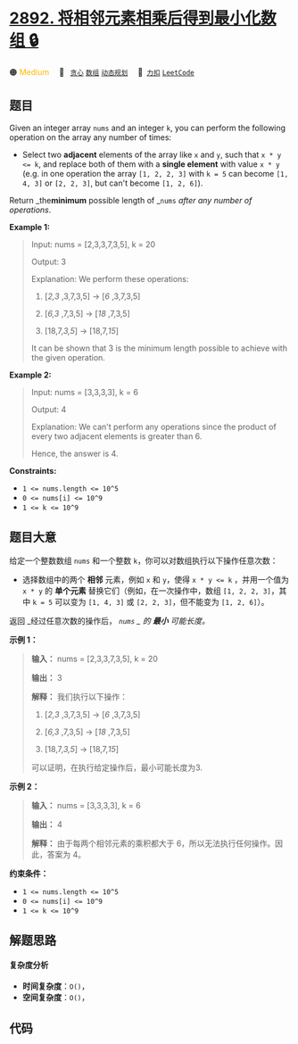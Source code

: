 # [2892. 将相邻元素相乘后得到最小化数组 🔒](https://2xiao.github.io/leetcode-js/problem/2892.html)

🟠 <font color=#ffb800>Medium</font>&emsp; 🔖&ensp; [`贪心`](/tag/greedy.md) [`数组`](/tag/array.md) [`动态规划`](/tag/dynamic-programming.md)&emsp; 🔗&ensp;[`力扣`](https://leetcode.cn/problems/minimizing-array-after-replacing-pairs-with-their-product) [`LeetCode`](https://leetcode.com/problems/minimizing-array-after-replacing-pairs-with-their-product)

## 题目

Given an integer array `nums` and an integer `k`, you can perform the
following operation on the array any number of times:

  * Select two **adjacent** elements of the array like `x` and `y`, such that `x * y <= k`, and replace both of them with a **single element** with value `x * y` (e.g. in one operation the array `[1, 2, 2, 3]` with `k = 5` can become `[1, 4, 3]` or `[2, 2, 3]`, but can't become `[1, 2, 6]`).

Return _the**minimum** possible length of _`nums` _after any number of
operations_.



**Example 1:**

> Input: nums = [2,3,3,7,3,5], k = 20
> 
> Output: 3
> 
> Explanation: We perform these operations:
> 
> 1. [_2,3_ ,3,7,3,5] -> [_6_ ,3,7,3,5]
> 
> 2. [_6,3_ ,7,3,5] -> [_18_ ,7,3,5]
> 
> 3. [18,7,_3,5_] -> [18,7,_15_]
> 
> It can be shown that 3 is the minimum length possible to achieve with the given operation.

**Example 2:**

> Input: nums = [3,3,3,3], k = 6
> 
> Output: 4
> 
> Explanation: We can't perform any operations since the product of every two adjacent elements is greater than 6.
> 
> Hence, the answer is 4.



**Constraints:**

  * `1 <= nums.length <= 10^5`
  * `0 <= nums[i] <= 10^9`
  * `1 <= k <= 10^9`


## 题目大意

给定一个整数数组 `nums` 和一个整数 `k`，你可以对数组执行以下操作任意次数：

  * 选择数组中的两个 **相邻**  元素，例如 `x` 和 `y`，使得 `x * y <= k` ，并用一个值为 `x * y` 的 **单个元素**  替换它们（例如，在一次操作中，数组 `[1, 2, 2, 3]`，其中 `k = 5` 可以变为 `[1, 4, 3]` 或 `[2, 2, 3]`，但不能变为 `[1, 2, 6]`）。

返回 _经过任意次数的操作后，  _`nums` _  的 **最小** 可能长度。_



**示例 1：**

> 
> 
> 
> 
> 
> **输入：** nums = [2,3,3,7,3,5], k = 20
> 
> **输出：** 3
> 
> **解释：** 我们执行以下操作：
> 
> 1. [_2,3_ ,3,7,3,5] -> [_6_ ,3,7,3,5]
> 
> 2. [_6,3_ ,7,3,5] -> [_18_ ,7,3,5]
> 
> 3. [18,7,_3,5_] -> [18,7,_15_]
> 
> 可以证明，在执行给定操作后，最小可能长度为3.

**示例 2：**

> 
> 
> 
> 
> 
> **输入：** nums = [3,3,3,3], k = 6
> 
> **输出：** 4
> 
> **解释：** 由于每两个相邻元素的乘积都大于 6，所以无法执行任何操作。因此，答案为 4。



**约束条件：**

  * `1 <= nums.length <= 10^5`
  * `0 <= nums[i] <= 10^9`
  * `1 <= k <= 10^9`


## 解题思路

#### 复杂度分析

- **时间复杂度**：`O()`，
- **空间复杂度**：`O()`，

## 代码

```javascript

```